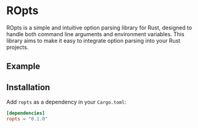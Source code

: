 # ROpts

ROpts is a simple and intuitive option parsing library for Rust, designed to handle both command line arguments and environment variables. This library aims to make it easy to integrate option parsing into your Rust projects.

## Example


## Installation

Add `ropts` as a dependency in your `Cargo.toml`:

```toml
[dependencies]
ropts = "0.1.0"
```